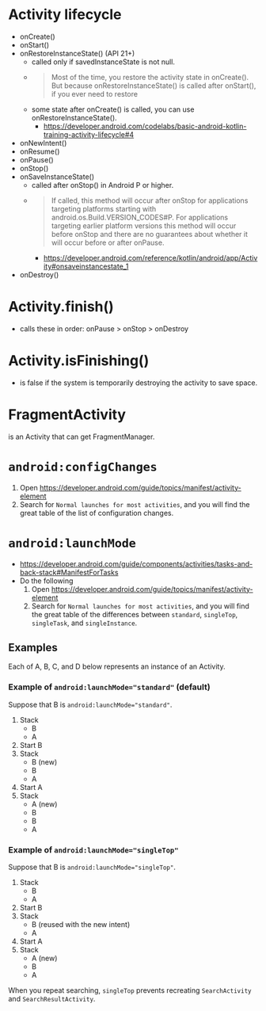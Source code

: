 # Activity lifecycle
* onCreate()
* onStart()
* onRestoreInstanceState() (API 21+)
  * called only if savedInstanceState is not null.
  * > Most of the time, you restore the activity state in onCreate(). But because onRestoreInstanceState() is called after onStart(), if you ever need to restore
  * some state after onCreate() is called, you can use onRestoreInstanceState().
    * https://developer.android.com/codelabs/basic-android-kotlin-training-activity-lifecycle#4
* onNewIntent()
* onResume()
* onPause()
* onStop()
* onSaveInstanceState()
  * called after onStop() in Android P or higher.
  * > If called, this method will occur after onStop for applications targeting platforms starting with android.os.Build.VERSION_CODES#P. For applications targeting earlier platform versions this method will occur before onStop and there are no guarantees about whether it will occur before or after onPause.
    * https://developer.android.com/reference/kotlin/android/app/Activity#onsaveinstancestate_1
* onDestroy()

# Activity.finish()
  * calls these in order: onPause > onStop > onDestroy

# Activity.isFinishing()
  * is false if the system is temporarily destroying the activity to save space.

# FragmentActivity
is an Activity that can get FragmentManager.

# `android:configChanges`
1. Open https://developer.android.com/guide/topics/manifest/activity-element
1. Search for `Normal launches for most activities`, and you will find the great table of the list of configuration changes.

# `android:launchMode`
* https://developer.android.com/guide/components/activities/tasks-and-back-stack#ManifestForTasks
* Do the following
  1. Open https://developer.android.com/guide/topics/manifest/activity-element
  1. Search for `Normal launches for most activities`, and you will find the great table of the differences between `standard`, `singleTop`, `singleTask`, and `singleInstance`.

## Examples
Each of A, B, C, and D below represents an instance of an Activity.

### Example of `android:launchMode="standard"` (default)
Suppose that B is `android:launchMode="standard"`.
1. Stack
    * B
    * A
1. Start B
1. Stack
    * B (new)
    * B
    * A
1. Start A
1. Stack
    * A (new)
    * B
    * B
    * A

### Example of `android:launchMode="singleTop"`
Suppose that B is `android:launchMode="singleTop"`.
1. Stack
    * B
    * A
1. Start B
1. Stack
    * B (reused with the new intent)
    * A
1. Start A
1. Stack
    * A (new)
    * B
    * A

When you repeat searching, `singleTop` prevents recreating `SearchActivity` and `SearchResultActivity`.
